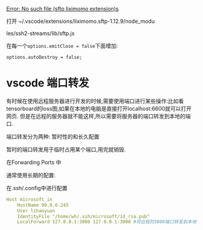 



 [Error: No such file (sftp liximomo extension)s](https://stackoverflow.com/questions/67506693/error-no-such-file-sftp-liximomo-extension)

打开 ~/.vscode/extensions/liximomo.sftp-1.12.9/node_modu

les/ssh2-streams/lib/sftp.js

在每一个`options.emitClose = false`下面增加:

```
options.autoDestroy = false;
```



# vscode 端口转发

有时候在使用远程服务器进行开发的时候,需要使用端口进行某些操作:比如看tensorboard的loss图,如果在本地的电脑是直接打开localhost:6600就可以打开网页. 但是在远程的服务器就不能这样,所以需要将服务器的端口转发到本地的端口.



端口转发分为两种: 暂时性的和长久配置

暂时的端口转发用于临时占用某个端口,用完就销毁.

在Forwarding Ports 中



通常使用长期的配置:

在.ssh/.config中进行配置

```yaml
Host microsoft_in
    HostName 90.0.0.245
    User lihaoyuan
    IdentityFile "/home/wh/.ssh/microsoft/id_rsa.pub"
    LocalForward 127.0.0.1:3000 127.0.0.1:3000 #将远程的3000端口转发到本地的3000端口
    
```

